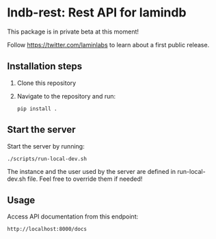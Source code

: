 # lndb-rest: Rest API for lamindb

This package is in private beta at this moment!

Follow https://twitter.com/laminlabs to learn about a first public release.

## Installation steps

1. Clone this repository
2. Navigate to the repository and run:

   ```
   pip install .
   ```

## Start the server

Start the server by running:

```
./scripts/run-local-dev.sh
```

The instance and the user used by the server are defined in run-local-dev.sh file.
Feel free to override them if needed!

## Usage

Access API documentation from this endpoint:

```
http://localhost:8000/docs
```
